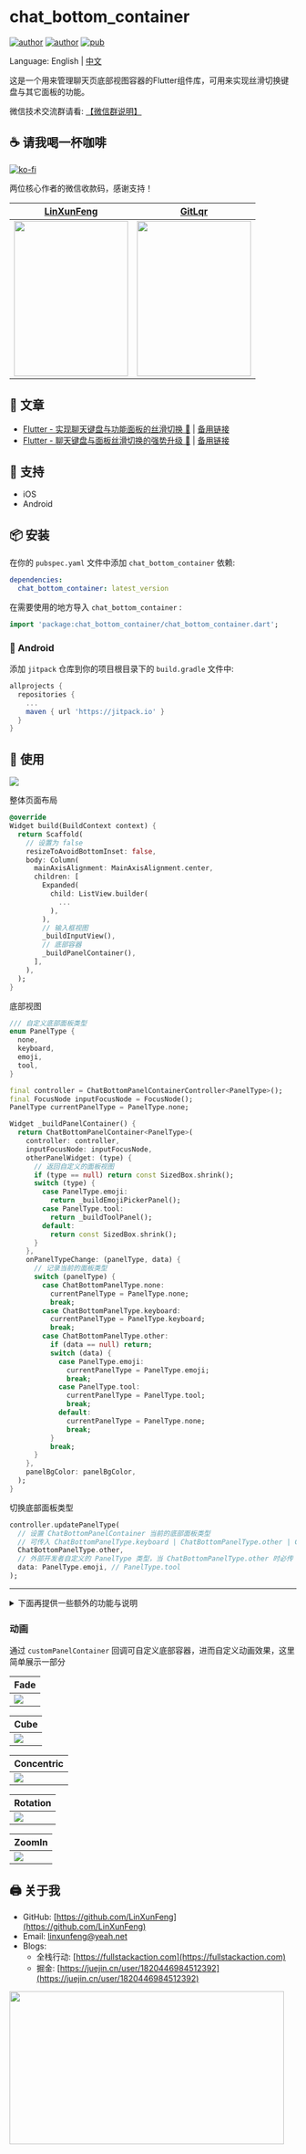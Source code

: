 # chat_bottom_container

[![author](https://img.shields.io/badge/author-LinXunFeng-blue.svg?style=flat-square&logo=Iconify)](https://github.com/LinXunFeng/) [![author](https://img.shields.io/badge/author-GitLqr-blue.svg?style=flat-square&logo=Iconify)](https://github.com/GitLqr/) [![pub](https://img.shields.io/pub/v/chat_bottom_container?&style=flat-square&label=pub&logo=dart)](https://pub.dev/packages/chat_bottom_container)

Language: English | [中文](https://github.com/LinXunFeng/flutter_chat_packages/blob/main/packages/chat_bottom_container)

这是一个用来管理聊天页底部视图容器的Flutter组件库，可用来实现丝滑切换键盘与其它面板的功能。

微信技术交流群请看: [【微信群说明】](https://mp.weixin.qq.com/s/JBbMstn0qW6M71hh-BRKzw)

## ☕ 请我喝一杯咖啡

[![ko-fi](https://ko-fi.com/img/githubbutton_sm.svg)](https://ko-fi.com/T6T4JKVRP)

两位核心作者的微信收款码，感谢支持！

|[LinXunFeng](https://github.com/LinXunFeng)|[GitLqr](https://github.com/GitLqr)|
|-|-|
|<img height="272" width="200" src="https://cdn.jsdelivr.net/gh/FullStackAction/PicBed@resource20220417121922/image/202303181116760.jpeg"/>|<img height="272" width="200" src="https://cdn.jsdelivr.net/gh/FullStackAction/PicBed@resource20230813121546/image/202406172130257.jpg"/>|

## 📖 文章

- [Flutter - 实现聊天键盘与功能面板的丝滑切换 🍻](https://mp.weixin.qq.com/s/FC67AhlVQlYRvj3a5VcyHQ) | [备用链接](https://juejin.cn/post/7383258697470476338)
- [Flutter - 聊天键盘与面板丝滑切换的强势升级 🍻](https://mp.weixin.qq.com/s/fy5lUi1qeaZlZXcdF66OxQ) | [备用链接](https://juejin.cn/post/7399045497002328102)

## 🎀 支持
- iOS
- Android

## 📦 安装

在你的 `pubspec.yaml` 文件中添加 `chat_bottom_container` 依赖:

```yaml
dependencies:
  chat_bottom_container: latest_version
```

在需要使用的地方导入 `chat_bottom_container` :

```dart
import 'package:chat_bottom_container/chat_bottom_container.dart';
```

### 🤖 Android

添加 `jitpack` 仓库到你的项目根目录下的 `build.gradle` 文件中:

```gradle
allprojects {
  repositories {
    ...
    maven { url 'https://jitpack.io' }
  }
}
```

## 🚀 使用

![](https://cdn.jsdelivr.net/gh/FullStackAction/PicBed@resource20230813121546/image/202406172255393.gif)

整体页面布局

```dart
@override
Widget build(BuildContext context) {
  return Scaffold(
    // 设置为 false
    resizeToAvoidBottomInset: false,
    body: Column(
      mainAxisAlignment: MainAxisAlignment.center,
      children: [
        Expanded(
          child: ListView.builder(
            ...
          ),
        ),
        // 输入框视图
        _buildInputView(),
        // 底部容器
        _buildPanelContainer(),
      ],
    ),
  );
}
```

底部视图

```dart
/// 自定义底部面板类型
enum PanelType {
  none,
  keyboard,
  emoji,
  tool,
}

final controller = ChatBottomPanelContainerController<PanelType>();
final FocusNode inputFocusNode = FocusNode();
PanelType currentPanelType = PanelType.none;

Widget _buildPanelContainer() {
  return ChatBottomPanelContainer<PanelType>(
    controller: controller,
    inputFocusNode: inputFocusNode,
    otherPanelWidget: (type) {
      // 返回自定义的面板视图
      if (type == null) return const SizedBox.shrink();
      switch (type) {
        case PanelType.emoji:
          return _buildEmojiPickerPanel();
        case PanelType.tool:
          return _buildToolPanel();
        default:
          return const SizedBox.shrink();
      }
    },
    onPanelTypeChange: (panelType, data) {
      // 记录当前的面板类型
      switch (panelType) {
        case ChatBottomPanelType.none:
          currentPanelType = PanelType.none;
          break;
        case ChatBottomPanelType.keyboard:
          currentPanelType = PanelType.keyboard;
          break;
        case ChatBottomPanelType.other:
          if (data == null) return;
          switch (data) {
            case PanelType.emoji:
              currentPanelType = PanelType.emoji;
              break;
            case PanelType.tool:
              currentPanelType = PanelType.tool;
              break;
            default:
              currentPanelType = PanelType.none;
              break;
          }
          break;
      }
    },
    panelBgColor: panelBgColor,
  );
}
```

切换底部面板类型

```dart
controller.updatePanelType(
  // 设置 ChatBottomPanelContainer 当前的底部面板类型
  // 可传入 ChatBottomPanelType.keyboard | ChatBottomPanelType.other | ChatBottomPanelType.none
  ChatBottomPanelType.other,
  // 外部开发者自定义的 PanelType 类型，当 ChatBottomPanelType.other 时必传
  data: PanelType.emoji, // PanelType.tool
);
```

---

<details>
  <summary>下面再提供一些额外的功能与说明</summary>

### 隐藏面板

```dart
hidePanel() {
  inputFocusNode.unfocus();
  if (ChatBottomPanelType.none == controller.currentPanelType) return;
  controller.updatePanelType(ChatBottomPanelType.none);
}
```

### 自定义底部安全区高度

在默认情况下，`chat_bottom_container` 会自动帮你添加底部安全区高度，但在一些场景下你可能不希望如此，那你可以通过将 `safeAreaBottom` 设置为 `0` 来自定义这个高度。

```dart
return ChatBottomPanelContainer<PanelType>(
  ...
  safeAreaBottom: 0,
  ...
);
```

### 调整键盘面板高度

如示例中位于首页的聊天页面，需要减去外层底部固定的 `BottomNavigationBar` 高度

```dart
return ChatBottomPanelContainer<PanelType>(
  ...
  changeKeyboardPanelHeight: (keyboardHeight) {
    final renderObj = bottomNavigationBarKey.currentContext?.findRenderObject();
    if (renderObj is! RenderBox) return keyboardHeight;
    return keyboardHeight - renderObj.size.height;
  },
  ...
);
```

</details>

### 动画

通过 `customPanelContainer` 回调可自定义底部容器，进而自定义动画效果，这里简单展示一部分

|Fade|
|-|
|![](https://cdn.jsdelivr.net/gh/FullStackAction/PicBed@resource20230813121546/image/202507072319859.gif)|


|Cube|
|-|
|![](https://cdn.jsdelivr.net/gh/FullStackAction/PicBed@resource20230813121546/image/202507072320480.gif)|

|Concentric|
|-|
|![](https://cdn.jsdelivr.net/gh/FullStackAction/PicBed@resource20230813121546/image/202507072321326.gif)|

|Rotation|
|-|
|![](https://cdn.jsdelivr.net/gh/FullStackAction/PicBed@resource20230813121546/image/202507072321811.gif)|

|ZoomIn|
|-|
|![](https://cdn.jsdelivr.net/gh/FullStackAction/PicBed@resource20230813121546/image/202507072321995.gif)|

## 🖨 关于我

- GitHub: [https://github.com/LinXunFeng](https://github.com/LinXunFeng)
- Email: [linxunfeng@yeah.net](mailto:linxunfeng@yeah.net)
- Blogs: 
  - 全栈行动: [https://fullstackaction.com](https://fullstackaction.com)
  - 掘金: [https://juejin.cn/user/1820446984512392](https://juejin.cn/user/1820446984512392) 

<img height="267.5" width="481.5" src="https://github.com/LinXunFeng/LinXunFeng/raw/master/static/img/FSAQR.png"/>

